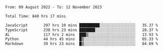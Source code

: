 
<!--START_SECTION:waka-->

```txt
From: 09 August 2022 - To: 12 November 2023

Total Time: 840 hrs 17 mins

JavaScript       297 hrs 10 mins █████████░░░░░░░░░░░░░░░░   35.37 %
TypeScript       238 hrs 23 mins ███████░░░░░░░░░░░░░░░░░░   28.37 %
AL               117 hrs 2 mins  ███▒░░░░░░░░░░░░░░░░░░░░░   13.93 %
Python           44 hrs 45 mins  █▒░░░░░░░░░░░░░░░░░░░░░░░   05.33 %
Markdown         39 hrs 23 mins  █▒░░░░░░░░░░░░░░░░░░░░░░░   04.69 %
```

<!--END_SECTION:waka-->











